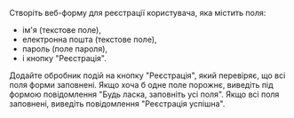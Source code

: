 Створіть веб-форму для реєстрації користувача, яка містить поля:
* ім'я (текстове поле),
* електронна пошта (текстове поле),
* пароль (поле пароля),
* і кнопку "Реєстрація". 

Додайте обробник подій на кнопку "Реєстрація", який перевіряє, що всі поля форми заповнені. Якщо хоча б одне поле порожнє, виведіть під формою повідомлення "Будь ласка, заповніть усі поля". Якщо всі поля заповнені, виведіть повідомлення "Реєстрація успішна".
